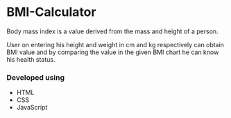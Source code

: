 # BMI-Calculator
Body mass index is a value derived from the mass and height of a person. 

<p>User on entering his height and weight in cm and kg respectively can obtain BMI value and by comparing the value in the given BMI chart he can know his health status.</p>

<h3>Developed using</h3>
<ul>
  <li>HTML</li>
  <li>CSS</li>
  <li>JavaScript</li>
</ul>

